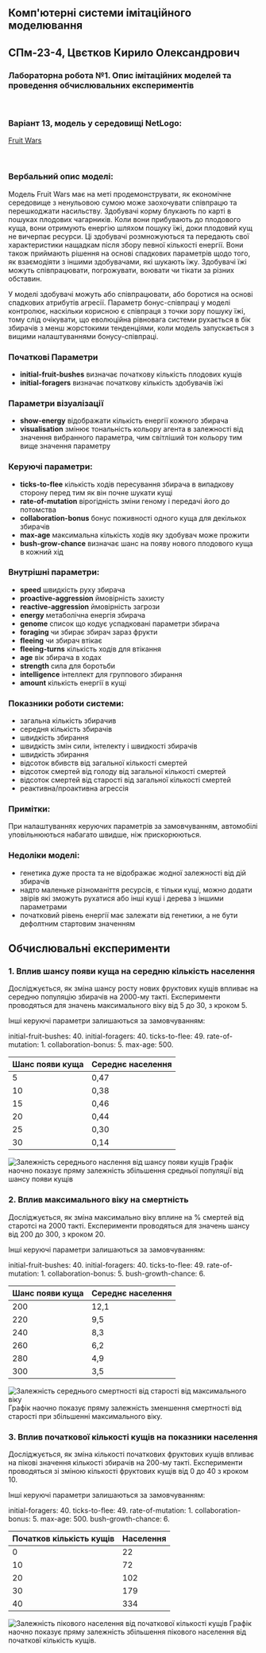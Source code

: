 ## Комп'ютерні системи імітаційного моделювання
## СПм-23-4, **Цвєтков Кирило Олександрович**
### Лабораторна робота №**1**. Опис імітаційних моделей та проведення обчислювальних експериментів

<br>

### Варіант 13, модель у середовищі NetLogo:
[Fruit Wars](https://www.netlogoweb.org/launch#http://www.netlogoweb.org/assets/modelslib/Sample%20Models/Social%20Science/Economics/Fruit%20Wars.nlogo)

<br>

### Вербальний опис моделі:
Модель Fruit Wars має на меті продемонструвати, як економічне середовище з ненульовою сумою може заохочувати співпрацю та перешкоджати насильству. Здобувачі корму блукають по карті в пошуках плодових чагарників. Коли вони прибувають до плодового куща, вони отримують енергію шляхом пошуку їжі, доки плодовий кущ не вичерпає ресурси. Ці здобувачі розмножуються та передають свої характеристики нащадкам після збору певної кількості енергії. Вони також приймають рішення на основі спадкових параметрів щодо того, як взаємодіяти з іншими здобувачами, які шукають їжу. Здобувачі їжі можуть співпрацювати, погрожувати, воювати чи тікати за різних обставин.

У моделі здобувачі можуть або співпрацювати, або боротися на основі спадкових атрибутів агресії. Параметр бонус-співпраці у моделі контролює, наскільки корисною є співпраця з точки зору пошуку їжі, тому слід очікувати, що еволюційна рівновага системи рухається в бік збирачів з менш жорстокими тенденціями, коли модель запускається з вищими налаштуваннями бонусу-співпраці.

### Початкові Параметри
- **initial-fruit-bushes** визначає початкову кількість плодових кущів
- **initial-foragers** визначає початкову кількість здобувачів їжі

### Параметри візуалізації
- **show-energy** відображати кількість енергії кожного збирача
- **visualisation** змінює тональність кольору агента в залежності від значення вибранного параметра, чим світліший тон кольору тим вище значення параметру

### Керуючі параметри:
- **ticks-to-flee** кількість ходів пересування збирача в випадкову сторону перед тим як він почне шукати кущі
- **rate-of-mutation** вірогідність зміни геному і передачі його до потомства
- **collaboration-bonus** бонус поживності одного куща для декількох збирачів
- **max-age** максимальна кількість ходів яку здобувач може прожити
- **bush-grow-chance** визначає шанс на появу нового плодового куща в кожний хід

### Внутрішні параметри:

- **speed** швидкість руху збирача
- **proactive-aggression** ймовірність захисту
- **reactive-aggression** ймовірність загрози
- **energy** метаболічна енергія збирача
- **genome** список що кодує успадковані параметри збирача
- **foraging** чи збирає збирач зараз фрукти
- **fleeing** чи збирач втікає
- **fleeing-turns** кількість ходів для втікання
- **age** вік збирача в ходах
- **strength** сила для боротьби
- **intelligence** інтеллект для группового збирання
- **amount** кількість енергії в кущі

### Показники роботи системи:
- загальна кількість збирачив
- середня кількість збирачів
- швидкість збирання
- швидкість змін сили, інтелекту і швидкості збирачів
- швидкість збирання
- відсоток вбивств від загальної кількості смертей
- відсоток смертей від голоду від загальної кількості смертей
- відсоток смертей від старості від загальної кількості смертей
- реактивна/проактивна агрессія

### Примітки:
При налаштуваннях керуючих параметрів за замовчуванням, автомобілі уповільнюються набагато швидше, ніж прискорюються.

### Недоліки моделі:

- генетика дуже проста та не відображає жодної залежності від дій збирачів
- надто маленьке різноманіття ресурсів, є тільки кущі, можно додати звірів які зможуть рухатися або інші кущі і дерева з іншими параметрами
- початковий рівень енергії має залежати від генетики, а не бути дефолтним стартовим значенням

## Обчислювальні експерименти

### 1. Вплив шансу появи куща на середню кількість населення

Досліджується, як зміна шансу росту нових фруктових кущів впливає на середню популяцію збирачів на 2000-му такті. Експерименти проводяться для значень максимального віку від 5 до 30, з кроком 5.

Інші керуючі параметри залишаються за замовчуванням:

initial-fruit-bushes: 40. initial-foragers: 40. ticks-to-flee: 49. rate-of-mutation: 1. collaboration-bonus: 5. max-age: 500.

<table>
<thead>
<tr><th>Шанс появи куща</th><th>Середнє населення</th></tr>
</thead>
<tbody>
<tr><td>5</td><td>0,47</td></tr>
<tr><td>10</td><td>0,38</td></tr>
<tr><td>15</td><td>0,46</td></tr>
<tr><td>20</td><td>0,44</td></tr>
<tr><td>25</td><td>0,30</td></tr>
<tr><td>30</td><td>0,14</td></tr>
</tbody>
</table>

![Залежність середнього наслення від шансу появи кущів](fig1.png)
Графік наочно показує пряму залежність збільшення средньої популяції від шансу появи кущів

### 2. Вплив максимального віку на смертність

Досліджується, як зміна максимально віку вплине на % смертей від старотсі на 2000 такті. Експерименти проводяться для значень шансу від 200 до 300, з кроком 20.

Інші керуючі параметри залишаються за замовчуванням:

initial-fruit-bushes: 40. initial-foragers: 40. ticks-to-flee: 49. rate-of-mutation: 1. collaboration-bonus: 5. bush-growth-chance: 6.

<table>
<thead>
<tr><th>Шанс появи куща</th><th>Середнє населення</th></tr>
</thead>
<tbody>
<tr><td>200</td><td>12,1</td></tr>
<tr><td>220</td><td>9,5</td></tr>
<tr><td>240</td><td>8,3</td></tr>
<tr><td>260</td><td>6,2</td></tr>
<tr><td>280</td><td>4,9</td></tr>
<tr><td>300</td><td>3,5</td></tr>
</tbody>
</table>

![Залежність середнього смертності від старості від максимального віку](fig2.png)
Графік наочно показує пряму залежність зменшення смертності від старості при збільшенні максимального віку.

### 3. Вплив початкової кількості кущів на показники населення

Досліджується, як зміна кількості початкових фруктових кущів впливає на пікові значення кількості збирачів на 200-му такті. Експерименти проводяться зі зміною кількості фруктових кущів від 0 до 40 з кроком 10.

Інші керуючі параметри залишаються за замовчуванням:

initial-foragers: 40. ticks-to-flee: 49. rate-of-mutation: 1. collaboration-bonus: 5. max-age: 500. bush-growth-chance: 6.

<table>
<thead>
<tr><th>Початков кількість кущів</th><th>Населення</th></tr>
</thead>
<tbody>
<tr><td>0</td><td>22</td></tr>
<tr><td>10</td><td>72</td></tr>
<tr><td>20</td><td>102</td></tr>
<tr><td>30</td><td>179</td></tr>
<tr><td>40</td><td>334</td></tr>
</tbody>
</table>

![Залежність пікового населення від початкової кількості кущів](fig3.png)
Графік наочно показує пряму залежність збільшення пікового населення від початковї кількість кущів.